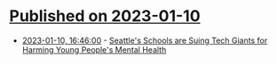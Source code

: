 # [Published on 2023-01-10](index.md)

* [2023-01-10, 16:46:00](https://soylentnews.org/article.pl?sid=23/01/09/1659235&from=rss) - [Seattle's Schools are Suing Tech Giants for Harming Young People's Mental Health](https://soylentnews.org/article.pl?sid=23/01/09/1659235&from=rss)
